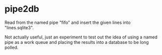 # pipe2db

Read from the named pipe "fifo" and insert the given lines into "lines.sqlite3".

Not actually useful, just an experiment to test out the idea of using a named pipe as a work queue and placing the results into a database to be long polled.
